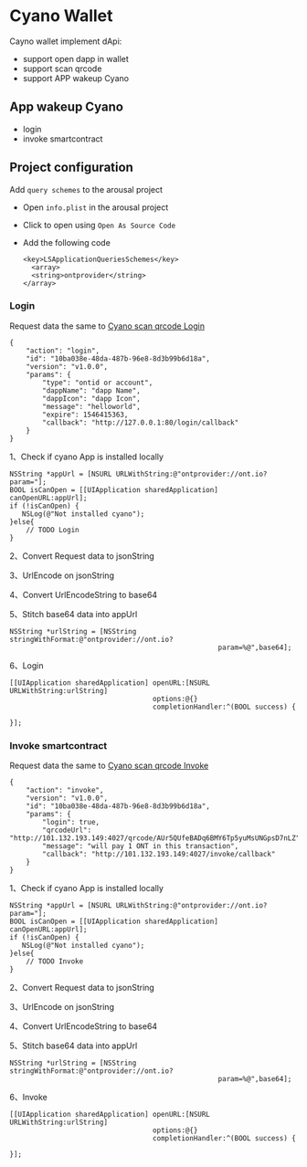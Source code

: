# Cyano Wallet

Cayno wallet implement dApi:

- support open dapp in wallet
- support scan qrcode
- support APP wakeup Cyano

## App wakeup Cyano

- login
- invoke smartcontract

## Project configuration

Add `query schemes` to the arousal project

- Open  `info.plist`  in the arousal project

- Click to open using  `Open As Source Code`

- Add the following code

  ```
  <key>LSApplicationQueriesSchemes</key> 
    <array> 
    <string>ontprovider</string> 
  </array>
  ```

### Login

Request data the same to [Cyano scan qrcode Login](https://github.com/ontio-cyano/CEPs/blob/master/CEPS/CEP1.mediawiki#Login-2)

```
{
	"action": "login",
	"id": "10ba038e-48da-487b-96e8-8d3b99b6d18a",
	"version": "v1.0.0",
	"params": {
		"type": "ontid or account",
		"dappName": "dapp Name",
		"dappIcon": "dapp Icon",
		"message": "helloworld",
		"expire": 1546415363,
		"callback": "http://127.0.0.1:80/login/callback"
	}
}
```

1、Check if cyano App is installed locally

```
NSString *appUrl = [NSURL URLWithString:@"ontprovider://ont.io?param="];
BOOL isCanOpen = [[UIApplication sharedApplication] canOpenURL:appUrl];
if (!isCanOpen) {
   NSLog(@"Not installed cyano");
}else{
    // TODO Login
}
```

2、Convert Request data to jsonString

3、UrlEncode on jsonString

4、Convert UrlEncodeString to base64

5、Stitch base64 data into appUrl

```
NSString *urlString = [NSString stringWithFormat:@"ontprovider://ont.io? 
                                                   param=%@",base64];
```

6、Login

```
[[UIApplication sharedApplication] openURL:[NSURL URLWithString:urlString] 
                                   options:@{} 
                                   completionHandler:^(BOOL success) {
                                       
}];
```

### Invoke smartcontract

Request data the same to [Cyano scan qrcode Invoke](https://github.com/ontio-cyano/CEPs/blob/master/CEPS/CEP1.mediawiki#Invoke_a_Smart_Contract-2)

```
{
	"action": "invoke",
	"version": "v1.0.0",
	"id": "10ba038e-48da-487b-96e8-8d3b99b6d18a",
	"params": {
		"login": true,
		"qrcodeUrl": "http://101.132.193.149:4027/qrcode/AUr5QUfeBADq6BMY6Tp5yuMsUNGpsD7nLZ",
		"message": "will pay 1 ONT in this transaction",
		"callback": "http://101.132.193.149:4027/invoke/callback"
	}
}
```

1、Check if cyano App is installed locally

```
NSString *appUrl = [NSURL URLWithString:@"ontprovider://ont.io?param="];
BOOL isCanOpen = [[UIApplication sharedApplication] canOpenURL:appUrl];
if (!isCanOpen) {
   NSLog(@"Not installed cyano");
}else{
    // TODO Invoke
}
```

2、Convert Request data to jsonString

3、UrlEncode on jsonString

4、Convert UrlEncodeString to base64

5、Stitch base64 data into appUrl

```
NSString *urlString = [NSString stringWithFormat:@"ontprovider://ont.io?
                                                   param=%@",base64];
```

6、Invoke

```
[[UIApplication sharedApplication] openURL:[NSURL URLWithString:urlString] 
                                   options:@{} 
                                   completionHandler:^(BOOL success) {
                                       
}];
```

### 